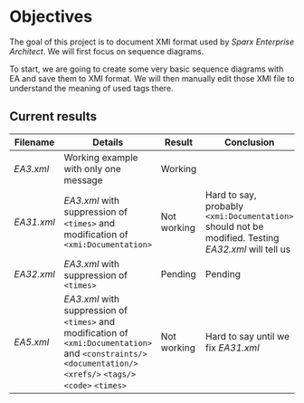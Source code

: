# Objectives

The goal of this project is to document XMI format used by *Sparx Enterprise Architect*.
We will first focus on sequence diagrams.

To start, we are going to create some very basic sequence diagrams with EA and save them to XMI format. We will then manually edit those XMI file to understand the meaning of used tags there.

## Current results

| Filename | Details | Result | Conclusion |
| -------- | ------- | ------ | ---------- | 
| *EA3.xml* | Working example with only one message | Working | 
| *EA31.xml* | *EA3.xml* with suppression of `<times>` and modification of `<xmi:Documentation>` | Not working | Hard to say, probably `<xmi:Documentation>` should not be modified. Testing *EA32.xml* will tell us |
| *EA32.xml* | *EA3.xml* with suppression of `<times>` | Pending | Pending |
| *EA5.xml* | *EA3.xml* with suppression of `<times>` and modification of `<xmi:Documentation>` and `<constraints/>` `<documentation/>` `<xrefs/>` `<tags/>` `<code>` `<times>` | Not working | Hard to say until we fix *EA31.xml* |
